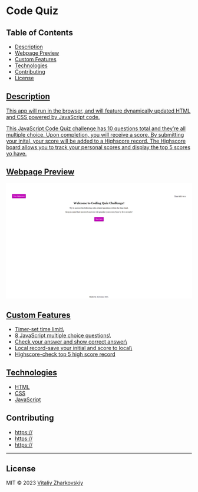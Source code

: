 # Code Quiz

## Table of Contents 

<ul>
  <li><a href="#Description">Description</li>
  <li><a href="#Webpage Preview">Webpage Preview</li>
  <li><a href="#Custom Features">Custom Features</li>
  <li><a href="#Technologies">Technologies</li>
  <li><a href="#Contributing">Contributing</li>
  <li><a href="#License">License</li>
</ul>

<h2 id="Description">Description</h2>
This app will run in the browser, and will feature dynamically updated HTML and CSS powered by JavaScript code. 

This JavaScript Code Quiz challenge has 10 questions total and they’re all multiple choice. Upon completion, you will receive a score. By submitting your inital, your score will be added to a Highscore record. The Highscore board allows you to track your personal scores and display the top 5 scores yo have.


<h2 id="Webpage Preview">Webpage Preview</h2> 

![codequiz](https://github.com/VitaliyZhark/Code-Quiz/blob/main/images/screenweb.png?raw=true)

<h2 id="Custom Features">Custom Features</h2> 

- Timer-set time limit\
- 8 JavaScript multiple choice questions\
- Check your answer and show correct answer\
- Local record-save your initial and score to local\
- Highscore-check top 5 high score record


<h2 id="Technologies">Technologies</h2>

* [HTML](https://developer.mozilla.org/en-US/docs/Web/HTML)
* [CSS](https://developer.mozilla.org/en-US/docs/Web/CSS)
* [JavaScript](https://developer.mozilla.org/en-US/docs/Web/JavaScript)

<h2 id="Contributing">Contributing</h2>
<ul>
  <li><a href="https://github.com/">https://</a></li>
  <li><a href="https://github.com/">https://</a></li>
  <li><a href="https://github.com/">https://</a></li>
</ul>

---
<h2 id="License">License</h2>
<p> MIT &copy; 2023 <a href="https://github.com/VitaliyZhark/">Vitaliy Zharkovskiy</a></p>
